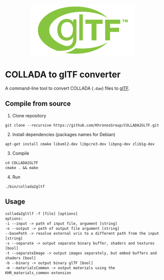 <p align="center">
<img src="https://raw.githubusercontent.com/KhronosGroup/glTF/master/specification/figures/gltf.png">
</p>

# COLLADA to glTF converter

A command-line tool to convert COLLADA (`.dae`) files to [glTF](https://github.com/KhronosGroup/glTF).

## Compile from source

1. Clone repository
 
 ```
git clone --recursive https://github.com/KhronosGroup/COLLADA2GLTF.git
```

2. Install dependencies (packages names for Debian)
 ```
apt-get install cmake libxml2-dev libpcre3-dev libpng-dev zlib1g-dev
```

3. Compile
 ```
cd COLLADA2GLTF
cmake . && make
```

4. Run
 ```
./bin/collada2gltf
```

## Usage

```
collada2gltlf -f [file] [options]
options:
-i --input -> path of input file, argument [string]
-o --output -> path of output file argument [string]
--basePath -> resolve external uris to a different path from the input [string]
-s --separate -> output separate binary buffer, shaders and textures [bool]
-t --separateImage -> output images separately, but embed buffers and shaders [bool]
-b --binary -> output binary glTF [bool]
-m --materialsCommon -> output materials using the KHR_materials_common extension
```
